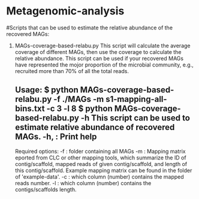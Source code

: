 # Metagenomic-analysis
#Scripts that can be used to estimate the relative abundance of the recovered MAGs:
1. MAGs-coverage-based-relabu.py
   This script will calculate the average coverage of different MAGs, then use the coverage to calculate the relative abundance. This script can be used if your recovered MAGs have represented the mojor proportion of the microbial community, e.g., recruited more than   70% of all the total reads.
   
   Usage:
   $ python MAGs-coverage-based-relabu.py -f ./MAGs -m s1-mapping-all-bins.txt -c 3 -l 8
   $ python MAGs-coverage-based-relabu.py -h
   This script can be used to estimate relative abundance of recovered MAGs.
   -h,  : Print help
   ---------------------------------------------------------------------------------------------------------
   Required options:
   -f   : folder containing all MAGs
   -m   : Mapping matrix eported from CLC or other mapping tools, which summarize the ID of contig/scaffold,
          mapped reads of given contig/scaffold, and length of this contig/scaffold. Example mapping matrix
          can be found in the folder of 'example-data'.
   -c   : which column (number) contains the mapped reads number.
   -l   : which column (number) contains the contigs/scaffolds length.
